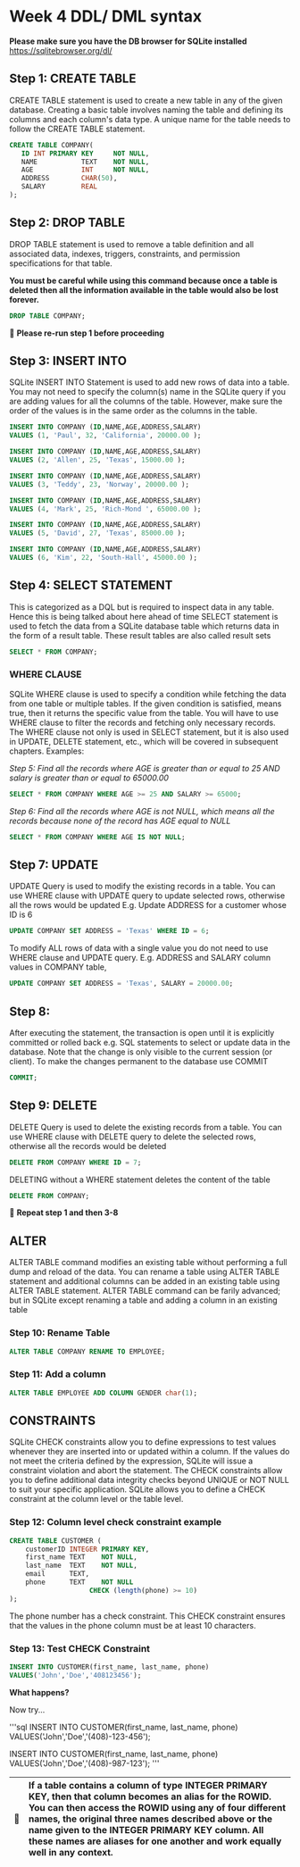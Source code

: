 # Week 4 DDL/ DML syntax
**Please make sure you have the DB browser for SQLite  installed** https://sqlitebrowser.org/dl/
## Step 1: CREATE TABLE
CREATE TABLE statement is used to create a new table in any of the given database. Creating a basic table involves naming the table and defining its columns and each column's data type.
A unique name for the table needs to follow the CREATE TABLE statement. 

```sql
CREATE TABLE COMPANY(
   ID INT PRIMARY KEY     NOT NULL,
   NAME           TEXT    NOT NULL,
   AGE            INT     NOT NULL,
   ADDRESS        CHAR(50),
   SALARY         REAL
);
```
## Step 2: DROP TABLE
DROP TABLE statement is used to remove a table definition and all associated data, indexes, triggers, constraints, and permission specifications for that table.

**You must be careful while using this command because once a table is deleted then all the information available in the table would also be lost forever.**
```sql
DROP TABLE COMPANY;
```
:red_circle: **Please re-run step 1 before proceeding**
## Step 3: INSERT INTO
SQLite INSERT INTO Statement is used to add new rows of data into a table. 
You may not need to specify the column(s) name in the SQLite query if you are adding values for all the columns of the table. However, make sure the order of the values is in the same order as the columns in the table.
```sql
INSERT INTO COMPANY (ID,NAME,AGE,ADDRESS,SALARY)
VALUES (1, 'Paul', 32, 'California', 20000.00 );

INSERT INTO COMPANY (ID,NAME,AGE,ADDRESS,SALARY)
VALUES (2, 'Allen', 25, 'Texas', 15000.00 );

INSERT INTO COMPANY (ID,NAME,AGE,ADDRESS,SALARY)
VALUES (3, 'Teddy', 23, 'Norway', 20000.00 );

INSERT INTO COMPANY (ID,NAME,AGE,ADDRESS,SALARY)
VALUES (4, 'Mark', 25, 'Rich-Mond ', 65000.00 );

INSERT INTO COMPANY (ID,NAME,AGE,ADDRESS,SALARY)
VALUES (5, 'David', 27, 'Texas', 85000.00 );

INSERT INTO COMPANY (ID,NAME,AGE,ADDRESS,SALARY)
VALUES (6, 'Kim', 22, 'South-Hall', 45000.00 );

```
## Step 4: SELECT STATEMENT
This is categorized as a DQL but is required to inspect data in any table. Hence this is being talked about here ahead of time
SELECT statement is used to fetch the data from a SQLite database table which returns data in the form of a result table. These result tables are also called result sets

```sql
SELECT * FROM COMPANY;
```
### WHERE CLAUSE
SQLite WHERE clause is used to specify a condition while fetching the data from one table or multiple tables.
If the given condition is satisfied, means true, then it returns the specific value from the table. You will have to use WHERE clause to filter the records and fetching only necessary records.
The WHERE clause not only is used in SELECT statement, but it is also used in UPDATE, DELETE statement, etc., which will be covered in subsequent chapters.
Examples:

_Step 5: Find all the records where AGE is greater than or equal to 25 AND salary is greater than or equal to 65000.00_

```sql
SELECT * FROM COMPANY WHERE AGE >= 25 AND SALARY >= 65000;
```
_Step 6: Find all the records where AGE is not NULL, which means all the records because none of the record has AGE equal to NULL_

```sql
SELECT * FROM COMPANY WHERE AGE IS NOT NULL;
```
## Step 7: UPDATE
UPDATE Query is used to modify the existing records in a table. You can use WHERE clause with UPDATE query to update selected rows, otherwise all the rows would be updated
E.g. Update ADDRESS for a customer whose ID is 6
```sql
UPDATE COMPANY SET ADDRESS = 'Texas' WHERE ID = 6;
```
To modify ALL rows of data with a single value you do not need to use WHERE clause and UPDATE query. E.g. ADDRESS and SALARY column values in COMPANY table,
```sql
UPDATE COMPANY SET ADDRESS = 'Texas', SALARY = 20000.00;
```
## Step 8: 
After executing the statement, the transaction is open until it is explicitly committed or rolled back e.g.  SQL statements to select or update data in the database. Note that the change is only visible to the current session (or client).
To make the changes permanent to the database use COMMIT 
```sql
COMMIT;
```
## Step 9: DELETE
DELETE Query is used to delete the existing records from a table. You can use WHERE clause with DELETE query to delete the selected rows, otherwise all the records would be deleted
 ```sql
 DELETE FROM COMPANY WHERE ID = 7;
 ```
 DELETING without a WHERE statement deletes the content of the table
 ```sql
 DELETE FROM COMPANY;
 ```
 :red_circle: **Repeat step 1 and then 3-8**
 ## ALTER
ALTER TABLE command modifies an existing table without performing a full dump and reload of the data. You can rename a table using ALTER TABLE statement and additional columns can be added in an existing table using ALTER TABLE statement.
ALTER TABLE command can be farily advanced; but in SQLite except renaming a table and adding a column in an existing table

### Step 10: Rename Table
```sql
ALTER TABLE COMPANY RENAME TO EMPLOYEE;
```
### Step 11: Add a column
```sql
ALTER TABLE EMPLOYEE ADD COLUMN GENDER char(1);
```

## CONSTRAINTS
SQLite CHECK constraints allow you to define expressions to test values whenever they are inserted into or updated within a column. If the values do not meet the criteria defined by the expression, SQLite will issue a constraint violation and abort the statement. The CHECK constraints allow you to define additional data integrity checks beyond UNIQUE or NOT NULL to suit your specific application. SQLite allows you to define a CHECK constraint at the column level or the table level.

### Step 12: Column level check constraint example
```sql
CREATE TABLE CUSTOMER (
    customerID INTEGER PRIMARY KEY,
    first_name TEXT    NOT NULL,
    last_name  TEXT    NOT NULL,
    email      TEXT,
    phone      TEXT    NOT NULL
                    CHECK (length(phone) >= 10) 
);
```
The phone number has a check constraint. This CHECK constraint ensures that the values in the phone column must be at least 10 characters.

### Step 13: Test CHECK Constraint

```sql
INSERT INTO CUSTOMER(first_name, last_name, phone)
VALUES('John','Doe','408123456');
```
**What happens?**

Now try...

'''sql
INSERT INTO CUSTOMER(first_name, last_name, phone)
VALUES('John','Doe','(408)-123-456');

INSERT INTO CUSTOMER(first_name, last_name, phone)
VALUES('John','Doe','(408)-987-123');
'''




| :memo:        |If a table contains a column of type INTEGER PRIMARY KEY, then that column becomes an alias for the ROWID. You can then access the ROWID using any of four different names, the original three names described above or the name given to the INTEGER PRIMARY KEY column. All these names are aliases for one another and work equally well in any context.      |
|---------------|:------------------------|

